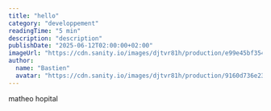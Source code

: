 ```yaml
---
title: "hello"
category: "developpement"
readingTime: "5 min"
description: "description"
publishDate: "2025-06-12T02:00:00+02:00"
imageUrl: "https://cdn.sanity.io/images/djtvr81h/production/e99e45bf3547752ecf5e7695c2b543611ca3a6fb-523x800.webp"
author:
  name: "Bastien"
  avatar: "https://cdn.sanity.io/images/djtvr81h/production/9160d736e23dbefc3ff483407602191ff309beb4-128x128.jpg"
---
```

matheo hopital
